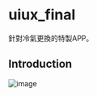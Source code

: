 # uiux_final

針對冷氣更換的特製APP。

## Introduction

![image](https://user-images.githubusercontent.com/84565819/201151787-889219e3-464d-4a15-8c88-a6c9b606f67c.png)

